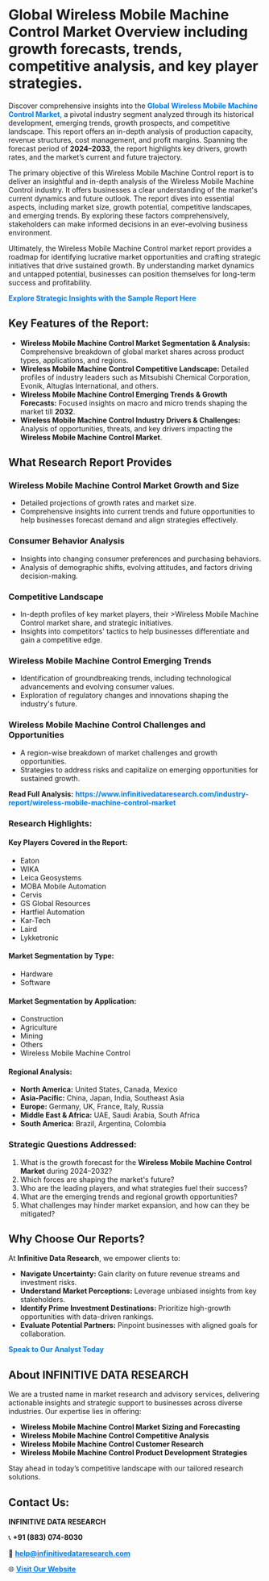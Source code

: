 <h1>Global Wireless Mobile Machine Control Market Overview including growth forecasts, trends, competitive analysis, and key player strategies.</h1>
<p>
Discover comprehensive insights into the 
<a href="https://www.infinitivedataresearch.com/industry-report/wireless-mobile-machine-control-market" rel="dofollow" style="color: #007BFF; text-decoration: none;"><strong>Global Wireless Mobile Machine Control Market</strong></a>, a pivotal industry segment analyzed through its historical development, emerging trends, growth prospects, and competitive landscape. This report offers an in-depth analysis of production capacity, revenue structures, cost management, and profit margins. Spanning the forecast period of <strong>2024–2033</strong>, the report highlights key drivers, growth rates, and the market’s current and future trajectory.
</p>
<p>
The primary objective of this Wireless Mobile Machine Control report is to deliver an insightful and in-depth analysis of the Wireless Mobile Machine Control industry. It offers businesses a clear understanding of the market's current dynamics and future outlook. The report dives into essential aspects, including market size, growth potential, competitive landscapes, and emerging trends. By exploring these factors comprehensively, stakeholders can make informed decisions in an ever-evolving business environment.
</p>
<p>
Ultimately, the Wireless Mobile Machine Control market report provides a roadmap for identifying lucrative market opportunities and crafting strategic initiatives that drive sustained growth. By understanding market dynamics and untapped potential, businesses can position themselves for long-term success and profitability.
</p>
<p>
<a href="https://www.infinitivedataresearch.com/request-sample/reportId=101959" style="color: #007BFF; text-decoration: none;"><strong>Explore Strategic Insights with the Sample Report Here</strong></a>
</p>

<h2>Key Features of the Report:</h2>
<ul>
<li><strong>Wireless Mobile Machine Control Market Segmentation & Analysis:</strong> Comprehensive breakdown of global market shares across product types, applications, and regions.</li>
<li><strong>Wireless Mobile Machine Control Competitive Landscape:</strong> Detailed profiles of industry leaders such as Mitsubishi Chemical Corporation, Evonik, Altuglas International, and others.</li>
<li><strong>Wireless Mobile Machine Control Emerging Trends & Growth Forecasts:</strong> Focused insights on macro and micro trends shaping the market till <strong>2032</strong>.</li>
<li><strong>Wireless Mobile Machine Control Industry Drivers & Challenges:</strong> Analysis of opportunities, threats, and key drivers impacting the <strong>Wireless Mobile Machine Control Market</strong>.</li>
</ul>

<h2>What Research Report Provides</h2>
<h3>Wireless Mobile Machine Control Market Growth and Size</h3>
<ul>
<li>Detailed projections of growth rates and market size.</li>
<li>Comprehensive insights into current trends and future opportunities to help businesses forecast demand and align strategies effectively.</li>
</ul>

<h3>Consumer Behavior Analysis</h3>
<ul>
<li>Insights into changing consumer preferences and purchasing behaviors.</li>
<li>Analysis of demographic shifts, evolving attitudes, and factors driving decision-making.</li>
</ul>

<h3>Competitive Landscape</h3>
<ul>
<li>In-depth profiles of key market players, their >Wireless Mobile Machine Control market share, and strategic initiatives.</li>
<li>Insights into competitors' tactics to help businesses differentiate and gain a competitive edge.</li>
</ul>

<h3>Wireless Mobile Machine Control Emerging Trends</h3>
<ul>
<li>Identification of groundbreaking trends, including technological advancements and evolving consumer values.</li>
<li>Exploration of regulatory changes and innovations shaping the industry's future.</li>
</ul>

<h3>Wireless Mobile Machine Control Challenges and Opportunities</h3>
<ul>
<li>A region-wise breakdown of market challenges and growth opportunities.</li>
<li>Strategies to address risks and capitalize on emerging opportunities for sustained growth.</li>
</ul>
<p><strong>Read Full Analysis:</strong> <a href="https://www.infinitivedataresearch.com/industry-report/wireless-mobile-machine-control-market" rel="dofollow" style="color: #007BFF; text-decoration: none;"><strong>https://www.infinitivedataresearch.com/industry-report/wireless-mobile-machine-control-market</strong></a></p>
<h3>Research Highlights:</h3>
<h4>Key Players Covered in the Report:</h4>
<ul><li>Eaton</li><li>WIKA</li><li>Leica Geosystems</li><li>MOBA Mobile Automation</li><li>Cervis</li><li>GS Global Resources</li><li>Hartfiel Automation</li><li>Kar-Tech</li><li>Laird</li><li>Lykketronic</li></ul>
<h4>Market Segmentation by Type:</h4>
<ul><li>Hardware</li><li>Software</li></ul>
<h4>Market Segmentation by Application:</h4>
<ul><li>Construction</li><li>Agriculture</li><li>Mining</li><li>Others</li><li>Wireless Mobile Machine Control</li></ul>

<h4>Regional Analysis:</h4>
<ul>
<li><strong>North America:</strong> United States, Canada, Mexico</li>
<li><strong>Asia-Pacific:</strong> China, Japan, India, Southeast Asia</li>
<li><strong>Europe:</strong> Germany, UK, France, Italy, Russia</li>
<li><strong>Middle East & Africa:</strong> UAE, Saudi Arabia, South Africa</li>
<li><strong>South America:</strong> Brazil, Argentina, Colombia</li>
</ul>

<h3>Strategic Questions Addressed:</h3>
<ol>
<li>What is the growth forecast for the <strong>Wireless Mobile Machine Control Market</strong> during 2024–2032?</li>
<li>Which forces are shaping the market's future?</li>
<li>Who are the leading players, and what strategies fuel their success?</li>
<li>What are the emerging trends and regional growth opportunities?</li>
<li>What challenges may hinder market expansion, and how can they be mitigated?</li>
</ol>

<h2>Why Choose Our Reports?</h2>
<p>At <strong>Infinitive Data Research</strong>, we empower clients to:</p>
<ul>
<li><strong>Navigate Uncertainty:</strong> Gain clarity on future revenue streams and investment risks.</li>
<li><strong>Understand Market Perceptions:</strong> Leverage unbiased insights from key stakeholders.</li>
<li><strong>Identify Prime Investment Destinations:</strong> Prioritize high-growth opportunities with data-driven rankings.</li>
<li><strong>Evaluate Potential Partners:</strong> Pinpoint businesses with aligned goals for collaboration.</li>
</ul>
<p><a href="https://www.infinitivedataresearch.com/industry-report/wireless-mobile-machine-control-market" rel="dofollow" style="color: #007BFF; text-decoration: none;"><strong>Speak to Our Analyst Today</strong></a></p>

<h2>About INFINITIVE DATA RESEARCH</h2>
<p>We are a trusted name in market research and advisory services, delivering actionable insights and strategic support to businesses across diverse industries. Our expertise lies in offering:</p>
<ul>
<li><strong>Wireless Mobile Machine Control Market Sizing and Forecasting</strong></li>
<li><strong>Wireless Mobile Machine Control Competitive Analysis</strong></li>
<li><strong>Wireless Mobile Machine Control Customer Research</strong></li>
<li><strong>Wireless Mobile Machine Control Product Development Strategies</strong></li>
</ul>
<p>Stay ahead in today’s competitive landscape with our tailored research solutions.</p>

<h2>Contact Us:</h2>
<p><strong>INFINITIVE DATA RESEARCH</strong></p>
<p>📞 <strong>+91 (883) 074-8030</strong></p>
<p>📧 <strong><a href="mailto:help@infinitivedataresearch.com" style="color: #007BFF;">help@infinitivedataresearch.com</a></strong></p>
<p>🌐 <strong><a href="https://www.infinitivedataresearch.com" rel="dofollow" style="color: #007BFF;">Visit Our Website</a></strong></p>